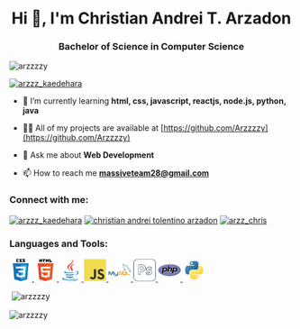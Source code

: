 <h1 align="center">Hi 👋, I'm Christian Andrei T. Arzadon</h1>
<h3 align="center">Bachelor of Science in Computer Science</h3>

<p align="left"> <img src="https://komarev.com/ghpvc/?username=arzzzzy&label=Profile%20views&color=0e75b6&style=flat" alt="arzzzzy" /> </p>

<p align="left"> <a href="https://twitter.com/arzzz_kaedehara" target="blank"><img src="https://img.shields.io/twitter/follow/arzzz_kaedehara?logo=twitter&style=for-the-badge" alt="arzzz_kaedehara" /></a> </p>

- 🌱 I’m currently learning **html, css, javascript, reactjs, node.js,  python, java**

- 👨‍💻 All of my projects are available at [https://github.com/Arzzzzy](https://github.com/Arzzzzy)

- 💬 Ask me about **Web Development**

- 📫 How to reach me **massiveteam28@gmail.com**

<h3 align="left">Connect with me:</h3>
<p align="left">
<a href="https://twitter.com/arzzz_kaedehara" target="blank"><img align="center" src="https://raw.githubusercontent.com/rahuldkjain/github-profile-readme-generator/master/src/images/icons/Social/twitter.svg" alt="arzzz_kaedehara" height="30" width="40" /></a>
<a href="https://fb.com/christian andrei tolentino arzadon" target="blank"><img align="center" src="https://raw.githubusercontent.com/rahuldkjain/github-profile-readme-generator/master/src/images/icons/Social/facebook.svg" alt="christian andrei tolentino arzadon" height="30" width="40" /></a>
<a href="https://instagram.com/arzz_chris" target="blank"><img align="center" src="https://raw.githubusercontent.com/rahuldkjain/github-profile-readme-generator/master/src/images/icons/Social/instagram.svg" alt="arzz_chris" height="30" width="40" /></a>
</p>

<h3 align="left">Languages and Tools:</h3>
<p align="left"> <a href="https://www.w3schools.com/css/" target="_blank" rel="noreferrer"> <img src="https://raw.githubusercontent.com/devicons/devicon/master/icons/css3/css3-original-wordmark.svg" alt="css3" width="40" height="40"/> </a> <a href="https://www.w3.org/html/" target="_blank" rel="noreferrer"> <img src="https://raw.githubusercontent.com/devicons/devicon/master/icons/html5/html5-original-wordmark.svg" alt="html5" width="40" height="40"/> </a> <a href="https://www.java.com" target="_blank" rel="noreferrer"> <img src="https://raw.githubusercontent.com/devicons/devicon/master/icons/java/java-original.svg" alt="java" width="40" height="40"/> </a> <a href="https://developer.mozilla.org/en-US/docs/Web/JavaScript" target="_blank" rel="noreferrer"> <img src="https://raw.githubusercontent.com/devicons/devicon/master/icons/javascript/javascript-original.svg" alt="javascript" width="40" height="40"/> </a> <a href="https://www.mysql.com/" target="_blank" rel="noreferrer"> <img src="https://raw.githubusercontent.com/devicons/devicon/master/icons/mysql/mysql-original-wordmark.svg" alt="mysql" width="40" height="40"/> </a> <a href="https://www.photoshop.com/en" target="_blank" rel="noreferrer"> <img src="https://raw.githubusercontent.com/devicons/devicon/master/icons/photoshop/photoshop-line.svg" alt="photoshop" width="40" height="40"/> </a> <a href="https://www.php.net" target="_blank" rel="noreferrer"> <img src="https://raw.githubusercontent.com/devicons/devicon/master/icons/php/php-original.svg" alt="php" width="40" height="40"/> </a> <a href="https://www.python.org" target="_blank" rel="noreferrer"> <img src="https://raw.githubusercontent.com/devicons/devicon/master/icons/python/python-original.svg" alt="python" width="40" height="40"/> </a> </p>

<p>&nbsp;<img align="center" src="https://github-readme-stats.vercel.app/api?username=arzzzzy&show_icons=true&locale=en" alt="arzzzzy" /></p>

<p><img align="center" src="https://github-readme-streak-stats.herokuapp.com/?user=arzzzzy&" alt="arzzzzy" /></p>
